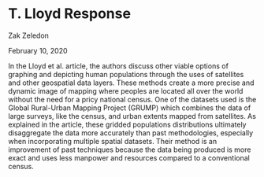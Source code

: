 # T. Lloyd Response
Zak Zeledon 

February 10, 2020

In the Lloyd et al. article, the authors discuss other viable options of graphing and depicting human populations through the uses of satellites and other geospatial data layers. These methods create a more precise and dynamic image of mapping where peoples are located all over the world without the need for a pricy national census. One of the datasets used is the Global Rural-Urban Mapping Project (GRUMP) which combines the data of large surveys, like the census, and urban extents mapped from satellites. As explained in the article, these gridded populations distributions ultimately disaggregate the data more accurately than past methodologies, especially when incorporating multiple spatial datasets. Their method is an improvement of past techniques because the data being produced is more exact and uses less manpower and resources compared to a conventional census. 
